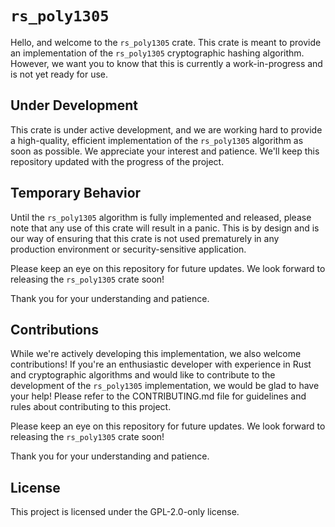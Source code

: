 # `rs_poly1305`
Hello, and welcome to the `rs_poly1305` crate. This crate is meant to provide an implementation of the `rs_poly1305` cryptographic hashing algorithm. However, we want you to know that this is currently a work-in-progress and is not yet ready for use.

## Under Development
This crate is under active development, and we are working hard to provide a high-quality, efficient implementation of the `rs_poly1305` algorithm as soon as possible. We appreciate your interest and patience. We'll keep this repository updated with the progress of the project.

## Temporary Behavior
Until the `rs_poly1305` algorithm is fully implemented and released, please note that any use of this crate will result in a panic. This is by design and is our way of ensuring that this crate is not used prematurely in any production environment or security-sensitive application.

Please keep an eye on this repository for future updates. We look forward to releasing the `rs_poly1305` crate soon!

Thank you for your understanding and patience.

## Contributions
While we're actively developing this implementation, we also welcome contributions! If you're an enthusiastic developer with experience in Rust and cryptographic algorithms and would like to contribute to the development of the `rs_poly1305` implementation, we would be glad to have your help! Please refer to the CONTRIBUTING.md file for guidelines and rules about contributing to this project.

Please keep an eye on this repository for future updates. We look forward to releasing the `rs_poly1305` crate soon!

Thank you for your understanding and patience.

## License
This project is licensed under the GPL-2.0-only license.
